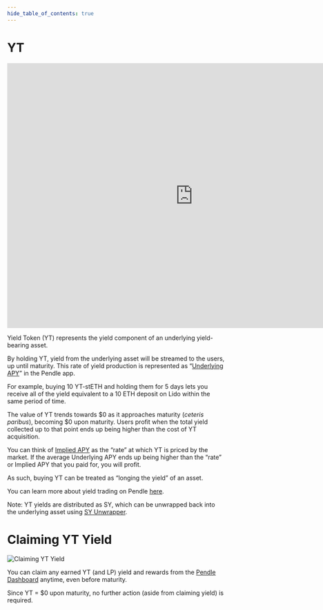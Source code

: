```yaml
---
hide_table_of_contents: true
---
```


# YT

<iframe width="860" height="615" src="https://www.youtube.com/embed/RHuqNScvrnw" title="Chapter 5: What is Yield Token (YT)" frameborder="0" allow="accelerometer; autoplay; clipboard-write; encrypted-media; gyroscope; picture-in-picture" allowfullscreen></iframe>

Yield Token (YT) represents the yield component of an underlying yield-bearing asset.

By holding YT, yield from the underlying asset will be streamed to the users, up until maturity. This rate of yield production is represented as “[Underlying APY](https://docs.pendle.finance/ProtocolMechanics/Glossary)” in the Pendle app.

For example, buying 10 YT-stETH and holding them for 5 days lets you receive all of the yield equivalent to a 10 ETH deposit on Lido within the same period of time.

The value of YT trends towards $0 as it approaches maturity (*ceteris paribus*), becoming $0 upon maturity. Users profit when the total yield collected up to that point ends up being higher than the cost of YT acquisition.

You can think of [Implied APY](https://docs.pendle.finance/ProtocolMechanics/Glossary) as the “rate” at which YT is priced by the market. If the average Underlying APY ends up being higher than the “rate” or Implied APY that you paid for, you will profit. 

As such, buying YT can be treated as “longing the yield” of an asset.

You can learn more about yield trading on Pendle [here](https://app.pendle.finance/trade/education/learn).

Note: YT yields are distributed as SY, which can be unwrapped back into the underlying asset using [SY Unwrapper](https://docs.pendle.finance/ProtocolMechanics/YieldTokenization/SY).


# Claiming YT Yield

![Claiming YT Yield](/img/ProtocolMechanics/claiming-yt-yield.png "Claiming YT Yield")

You can claim any earned YT (and LP) yield and rewards from the [Pendle Dashboard](https://app.pendle.finance/trade/dashboard/overview?timeframe=allTime&inUsd=false) anytime, even before maturity.

Since YT = $0 upon maturity, no further action (aside from claiming yield) is required.